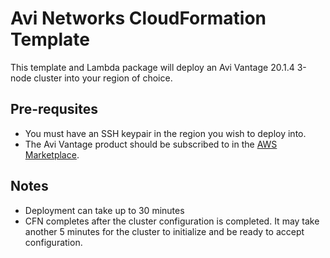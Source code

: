 # Avi Networks CloudFormation Template
This template and Lambda package will deploy an Avi Vantage 20.1.4 3-node cluster into your region of choice.

## Pre-requsites
- You must have an SSH keypair in the region you wish to deploy into.
- The Avi Vantage product should be subscribed to in the [AWS Marketplace](https://aws.amazon.com/marketplace/pp/B01ICD3R7E).

## Notes
- Deployment can take up to 30 minutes
- CFN completes after the cluster configuration is completed. It may take another 5 minutes for the cluster to initialize and be ready to accept configuration.
